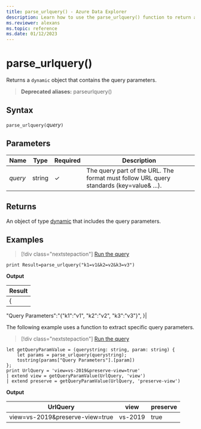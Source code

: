 ```yaml
---
title: parse_urlquery() - Azure Data Explorer
description: Learn how to use the parse_urlquery() function to return a dynamic object that contains the query parameters.
ms.reviewer: alexans
ms.topic: reference
ms.date: 01/12/2023
---
```

# parse_urlquery()

Returns a `dynamic` object that contains the query parameters.

> **Deprecated aliases:** parseurlquery()

## Syntax

`parse_urlquery(`*query*`)`

## Parameters

| Name | Type | Required | Description |
|--|--|--|--|
| *query* | string | &check; | The query part of the URL. The format must follow URL query standards (key=value& ...).|

## Returns

An object of type [dynamic](./scalar-data-types/dynamic.md) that includes the query parameters.

## Examples

> [!div class="nextstepaction"]
> <a href="https://dataexplorer.azure.com/clusters/help/databases/Samples?query=H4sIAAAAAAAAAysoyswrUQhKLS7NKbEtSCwqTo0vLcopLE0tqtRQyja0LTNUyzayLTNSyza2LTNW0gQABqxVODAAAAA=" target="_blank">Run the query</a>

```kusto
print Result=parse_urlquery("k1=v1&k2=v2&k3=v3")
```

**Output**

|Result|
|--|
|{
  "Query Parameters":"{"k1":"v1", "k2":"v2", "k3":"v3"}",
 }|

The following example uses a function to extract specific query parameters.

> [!div class="nextstepaction"]
> <a href="https://dataexplorer.azure.com/clusters/help/databases/Samples?query=H4sIAAAAAAAAA4WPwQrCMBBE74X+w9KDaaAV9abSf9CDXkqRgksppLVuNlVR/900oVDxYC7Jzs6bIQoZKuS9QXrsSiqbY6kMQgbxdZA0U91WG/B3At1gGUcJzzAAe5QNcRttQfvQeDKkXMA0Rm69nS9+jj2TR64dXD0yko6Kee52hQyDt6U6a2c4kPLODERf4y3rdbpaLNezjlAj9Zg6lcmgCIMX4J2xPcMgWuT3l/EYmPg8ISfUmPmX/CoX8gPcEHXrUQEAAA==" target="_blank">Run the query</a>

```kusto
let getQueryParamValue = (querystring: string, param: string) {
    let params = parse_urlquery(querystring);
    tostring(params["Query Parameters"].[param])
};
print UrlQuery = 'view=vs-2019&preserve-view=true'
| extend view = getQueryParamValue(UrlQuery, 'view')
| extend preserve = getQueryParamValue(UrlQuery, 'preserve-view')
```

**Output**

| UrlQuery | view | preserve |
|--|--|--|
|view=vs-2019&preserve-view=true|vs-2019|true|

